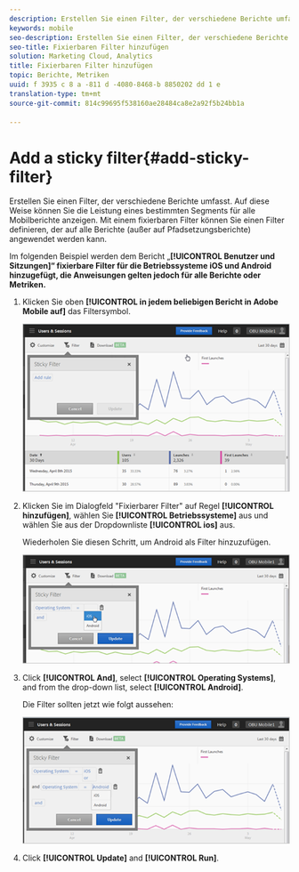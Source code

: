 ```yaml
---
description: Erstellen Sie einen Filter, der verschiedene Berichte umfasst. Auf diese Weise können Sie die Leistung eines bestimmten Segments für alle Mobilberichte anzeigen. Mit einem fixierbaren Filter können Sie einen Filter definieren, der auf alle Berichte (außer auf Pfadsetzungsberichte) angewendet werden kann.
keywords: mobile
seo-description: Erstellen Sie einen Filter, der verschiedene Berichte umfasst. Auf diese Weise können Sie die Leistung eines bestimmten Segments für alle Mobilberichte anzeigen. Mit einem fixierbaren Filter können Sie einen Filter definieren, der auf alle Berichte (außer auf Pfadsetzungsberichte) angewendet werden kann.
seo-title: Fixierbaren Filter hinzufügen
solution: Marketing Cloud, Analytics
title: Fixierbaren Filter hinzufügen
topic: Berichte, Metriken
uuid: f 3935 c 8 a -811 d -4080-8468-b 8850202 dd 1 e
translation-type: tm+mt
source-git-commit: 814c99695f538160ae28484ca8e2a92f5b24bb1a

---
```



# Add a sticky filter{#add-sticky-filter}

Erstellen Sie einen Filter, der verschiedene Berichte umfasst. Auf diese Weise können Sie die Leistung eines bestimmten Segments für alle Mobilberichte anzeigen. Mit einem fixierbaren Filter können Sie einen Filter definieren, der auf alle Berichte (außer auf Pfadsetzungsberichte) angewendet werden kann.

Im folgenden Beispiel werden dem Bericht „**[!UICONTROL Benutzer und Sitzungen]“ fixierbare Filter für die Betriebssysteme iOS und Android hinzugefügt, die Anweisungen gelten jedoch für alle Berichte oder Metriken.**

1. Klicken Sie oben **[!UICONTROL in jedem beliebigen Bericht in Adobe Mobile auf]** das Filtersymbol.

   ![](assets/sticky-filters.png)

1. Klicken Sie im Dialogfeld "Fixierbarer Filter" auf Regel **[!UICONTROL hinzufügen]**, wählen Sie **[!UICONTROL Betriebssysteme]** aus und wählen Sie aus der Dropdownliste **[!UICONTROL ios]** aus.

   Wiederholen Sie diesen Schritt, um Android als Filter hinzuzufügen.

   ![](assets/sticky2.png)

1. Click **[!UICONTROL And]**, select **[!UICONTROL Operating Systems]**, and from the drop-down list, select **[!UICONTROL Android]**.

   Die Filter sollten jetzt wie folgt aussehen:

   ![](assets/sticky3.png)

1. Click **[!UICONTROL Update]** and **[!UICONTROL Run]**.
